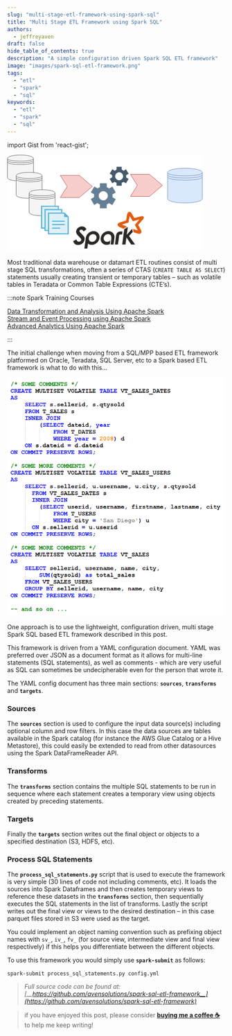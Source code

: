 ```yaml
---
slug: "multi-stage-etl-framework-using-spark-sql"
title: "Multi Stage ETL Framework using Spark SQL"
authors:	
  - jeffreyaven
draft: false
hide_table_of_contents: true
description: "A simple configuration driven Spark SQL ETL framework"
image: "images/spark-sql-etl-framework.png"
tags: 
  - "etl"
  - "spark"
  - "sql"
keywords:	
  - "etl"
  - "spark"
  - "sql"
---
```


import Gist from 'react-gist';

![Spark SQL ETL Framework](images/spark-sql-etl-framework.png)

Most traditional data warehouse or datamart ETL routines consist of multi stage SQL transformations, often a series of CTAS (`CREATE TABLE AS SELECT`) statements usually creating transient or temporary tables – such as volatile tables in Teradata or Common Table Expressions (CTE’s).

:::note Spark Training Courses

[Data Transformation and Analysis Using Apache Spark](https://academy.alphazetta.ai/data-transformation-and-analysis-using-apache-spark/)  
[Stream and Event Processing using Apache Spark](https://academy.alphazetta.ai/stream-and-event-processing-using-apache-spark/)  
[Advanced Analytics Using Apache Spark](https://academy.alphazetta.ai/advanced-analytics-using-apache-spark/)

:::

The initial challenge when moving from a SQL/MPP based ETL framework platformed on Oracle, Teradata, SQL Server, etc to a Spark based ETL framework is what to do with this…

![Multi Stage SQL Based ETL](images/multi-stage-sql.png)

One approach is to use the lightweight, configuration driven, multi stage Spark SQL based ETL framework described in this post.

This framework is driven from a YAML configuration document. YAML was preferred over JSON as a document format as it allows for multi-line statements (SQL statements), as well as comments - which are very useful as SQL can sometimes be undecipherable even for the person that wrote it.

The YAML config document has three main sections: __`sources`__, __`transforms`__ and __`targets`__.

### Sources

The __`sources`__ section is used to configure the input data source(s) including optional column and row filters. In this case the data sources are tables available in the Spark catalog (for instance the AWS Glue Catalog or a Hive Metastore), this could easily be extended to read from other datasources using the Spark DataFrameReader API.

<Gist id="eaf03229466718ee125e0a6d23370f1b" 
/>

### Transforms

The __`transforms`__ section contains the multiple SQL statements to be run in sequence where each statement creates a temporary view using objects created by preceding statements.

<Gist id="89ad7ac6b036e5f22b2d3dec43b1fe44" 
/>

### Targets

Finally the __`targets`__ section writes out the final object or objects to a specified destination (S3, HDFS, etc).

<Gist id="5af780dd6b6e5ddd79a4cac8a59e6a69" 
/>

### Process SQL Statements

The __`process_sql_statements.py`__ script that is used to execute the framework is very simple (30 lines of code not including comments, etc). It loads the sources into Spark Dataframes and then creates temporary views to reference these datasets in the __`transforms`__ section, then sequentially executes the SQL statements in the list of transforms. Lastly the script writes out the final view or views to the desired destination – in this case parquet files stored in S3 were used as the target.

You could implement an object naming convention such as prefixing object names with `sv_`, `iv_`, `fv_` (for source view, intermediate view and final view respectively) if this helps you differentiate between the different objects.

To use this framework you would simply use __`spark-submit`__ as follows:

```
spark-submit process_sql_statements.py config.yml
```

> *Full source code can be found at: [__https://github.com/avensolutions/spark-sql-etl-framework__](https://github.com/avensolutions/spark-sql-etl-framework)*

> if you have enjoyed this post, please consider [__buying me a coffee ☕__](https://www.buymeacoffee.com/jeffreyaven) to help me keep writing!

